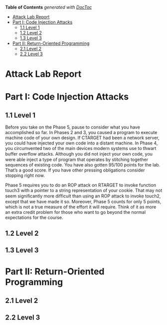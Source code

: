 <!-- START doctoc generated TOC please keep comment here to allow auto update -->
<!-- DON'T EDIT THIS SECTION, INSTEAD RE-RUN doctoc TO UPDATE -->
**Table of Contents**  *generated with [DocToc](https://github.com/thlorenz/doctoc)*

- [Attack Lab Report](#attack-lab-report)
- [Part I: Code Injection Attacks](#part-i-code-injection-attacks)
  - [1.1 Level 1](#11-level-1)
  - [1.2 Level 2](#12-level-2)
  - [1.3 Level 3](#13-level-3)
- [Part II: Return-Oriented Programming](#part-ii-return-oriented-programming)
  - [2.1 Level 2](#21-level-2)
  - [2.2 Level 3](#22-level-3)

<!-- END doctoc generated TOC please keep comment here to allow auto update -->



 Attack Lab Report
=================================

#	Part I: Code Injection Attacks

## 1.1 Level 1

Before you take on the Phase 5, pause to consider what you have accomplished so far. In Phases 2 and 3, you caused a program to execute machine code of your own design. If CTARGET had been a network server, you could have injected your own code into a distant machine. In Phase 4, you circumvented two of the main devices modern systems use to thwart buffer overﬂow attacks. Although you did not inject your own code, you were able inject a type of program that operates by stitching together sequences of existing code. You have also gotten 95/100 points for the lab. That’s a good score. If you have other pressing obligations consider stopping right now.

Phase 5 requires you to do an ROP attack on RTARGET to invoke function touch3 with a pointer to a string representation of your cookie. That may not seem signiﬁcantly more difﬁcult than using an ROP attack to invoke touch2, except that we have made it so. Moreover, Phase 5 counts for only 5 points, which is not a true measure of the effort it will require. Think of it as more an extra credit problem for those who want to go beyond the normal expectations for the course.

## 1.2 Level 2

## 1.3 Level 3

#	Part II: Return-Oriented Programming

## 2.1 Level 2

## 2.2 Level 3